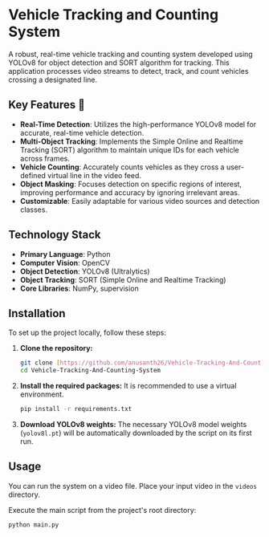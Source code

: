 # Vehicle Tracking and Counting System

A robust, real-time vehicle tracking and counting system developed using YOLOv8 for object detection and SORT algorithm for tracking. This application processes video streams to detect, track, and count vehicles crossing a designated line.

## Key Features 🚗

* **Real-Time Detection**: Utilizes the high-performance YOLOv8 model for accurate, real-time vehicle detection.
* **Multi-Object Tracking**: Implements the Simple Online and Realtime Tracking (SORT) algorithm to maintain unique IDs for each vehicle across frames.
* **Vehicle Counting**: Accurately counts vehicles as they cross a user-defined virtual line in the video feed.
* **Object Masking**: Focuses detection on specific regions of interest, improving performance and accuracy by ignoring irrelevant areas.
* **Customizable**: Easily adaptable for various video sources and detection classes.

## Technology Stack

* **Primary Language**: Python
* **Computer Vision**: OpenCV
* **Object Detection**: YOLOv8 (Ultralytics)
* **Object Tracking**: SORT (Simple Online and Realtime Tracking)
* **Core Libraries**: NumPy, supervision

## Installation

To set up the project locally, follow these steps:

1.  **Clone the repository:**
    ```bash
    git clone [https://github.com/anusanth26/Vehicle-Tracking-And-Counting-System.git](https://github.com/anusanth26/Vehicle-Tracking-And-Counting-System.git)
    cd Vehicle-Tracking-And-Counting-System
    ```

2.  **Install the required packages:**
    It is recommended to use a virtual environment.
    ```bash
    pip install -r requirements.txt
    ```

3.  **Download YOLOv8 weights:**
    The necessary YOLOv8 model weights (`yolov8l.pt`) will be automatically downloaded by the script on its first run.

## Usage

You can run the system on a video file. Place your input video in the `videos` directory.

Execute the main script from the project's root directory:
```bash
python main.py
